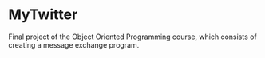 # MyTwitter
 Final project of the Object Oriented Programming course, which consists of creating a message exchange program.

